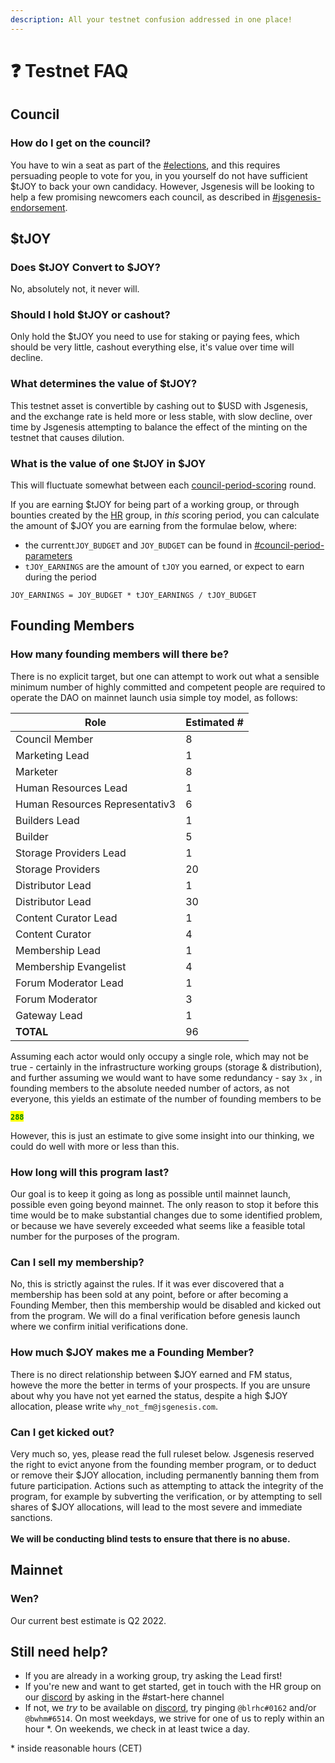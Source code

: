 ```yaml
---
description: All your testnet confusion addressed in one place!
---
```


# ❓ Testnet FAQ

## Council

### How do I get on the council?

You have to win a seat as part of the [#elections](testnet-faq.md#elections "mention"), and this requires persuading people to vote for you, in you yourself do not have sufficient $tJOY to back your own candidacy. However, Jsgenesis will be looking to help a few promising newcomers each council, as described in [#jsgenesis-endorsement](testnet-faq.md#jsgenesis-endorsement "mention").

## $tJOY

### Does $tJOY Convert to $JOY?

No, absolutely not, it never will.

### Should I hold $tJOY or cashout?

Only hold the $tJOY you need to use for staking or paying fees, which should be very little, cashout everything else, it's value over time will decline.

### What determines the value of $tJOY?

This testnet asset is convertible by cashing out to $USD with Jsgenesis, and the exchange rate is held more or less stable, with slow decline, over time by Jsgenesis attempting to balance the effect of the minting on the testnet that causes dilution.

### What is the value of one $tJOY in $JOY

This will fluctuate somewhat between each [council-period-scoring](council-period-scoring/ "mention") round.&#x20;

If you are earning $tJOY for being part of a working group, or through bounties created by the [HR](council-period-scoring/human-resources-score.md) group, in _this_ scoring period, you can calculate the amount of $JOY you are earning from the formulae below, where:

* &#x20;the current`tJOY_BUDGET` and `JOY_BUDGET` can be found in [#council-period-parameters](council-period-scoring/#council-period-parameters "mention")
* `tJOY_EARNINGS` are the amount of `tJOY` you earned, or expect to earn during the period

```
JOY_EARNINGS = JOY_BUDGET * tJOY_EARNINGS / tJOY_BUDGET
```

## Founding Members

### How many founding members will there be?

There is no explicit target, but one can attempt to work out what a sensible minimum number of highly committed and competent people are required to operate the DAO on mainnet launch usia simple toy model, as follows:

<table><thead><tr><th>Role</th><th data-type="number">Estimated #</th></tr></thead><tbody><tr><td>Council Member</td><td>8</td></tr><tr><td>Marketing Lead</td><td>1</td></tr><tr><td>Marketer</td><td>8</td></tr><tr><td>Human Resources Lead</td><td>1</td></tr><tr><td>Human Resources Representativ3</td><td>6</td></tr><tr><td>Builders Lead</td><td>1</td></tr><tr><td>Builder</td><td>5</td></tr><tr><td>Storage Providers Lead</td><td>1</td></tr><tr><td>Storage Providers</td><td>20</td></tr><tr><td>Distributor Lead</td><td>1</td></tr><tr><td>Distributor Lead</td><td>30</td></tr><tr><td>Content Curator Lead</td><td>1</td></tr><tr><td>Content Curator</td><td>4</td></tr><tr><td>Membership Lead</td><td>1</td></tr><tr><td>Membership Evangelist</td><td>4</td></tr><tr><td>Forum Moderator Lead</td><td>1</td></tr><tr><td>Forum Moderator</td><td>3</td></tr><tr><td>Gateway Lead</td><td>1</td></tr><tr><td><strong>TOTAL</strong></td><td>96</td></tr></tbody></table>

Assuming each actor would only occupy a single role, which may not be true - certainly in the infrastructure working groups (storage & distribution), and further assuming we would want to have some redundancy - say `3x` , in founding members to the absolute needed number of actors, as not everyone, this yields an estimate of the number of founding members to be

<mark style="color:green;">**`288`**</mark>

However, this is just an estimate to give some insight into our thinking, we could do well with more or less than this.

### How long will this program last?

Our goal is to keep it going as long as possible until mainnet launch, possible even going beyond mainnet. The only reason to stop it before this time would be to make substantial changes due to some identified problem, or because we have severely exceeded what seems like a feasible total number for the purposes of the program.

### Can I sell my membership?

No, this is strictly against the rules. If it was ever discovered that a membership has been sold at any point, before or after becoming a Founding Member, then this membership would be disabled and kicked out from the program. We will do a final verification before genesis launch where we confirm initial verifications done.

### How much $JOY makes me a Founding Member?

There is no direct relationship between $JOY earned and FM status, howeve the more the better in terms of your prospects. If you are unsure about why you have not yet earned the status, despite a high $JOY allocation, please write `why_not_fm@jsgenesis.com`.

### Can I get kicked out?

Very much so, yes, please read the full ruleset below. Jsgenesis reserved the right to evict anyone from the founding member program, or to deduct or remove their $JOY allocation, including permanently banning them from future participation. Actions such as attempting to attack the integrity of the program, for example by subverting the verification, or by attempting to sell shares of $JOY allocations, will lead to the most severe and immediate sanctions.\
\
**We will be conducting blind tests to ensure that there is no abuse.**

## **Mainnet**

### **Wen?**

Our current best estimate is Q2 2022.

## Still need help?

* If you are already in a working group, try asking the Lead first!
* If you're new and want to get started, get in touch with the HR group on our [discord](https://discord.gg/vzr74ja6) by asking in the #start-here channel
* If not, we _try_ to be available on [discord](https://discord.gg/vzr74ja6), try pinging `@blrhc#0162` and/or `@bwhm#6514`. On most weekdays, we strive for one of us to reply within an hour \*. On weekends, we check in at least twice a day.

&#x20;\* inside reasonable hours (CET)

